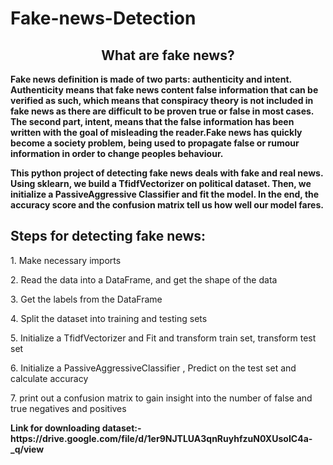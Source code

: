 # Fake-news-Detection
<h2 align="center">What are fake news?</h2>
<p ><b> Fake news definition is made of two parts: authenticity and intent. Authenticity means that fake news content false information that can be verified as such, which means that conspiracy theory is not included in fake news as there are difficult to be proven true or false in most cases. The second part, intent, means that the false information has been written with the goal of misleading the reader.Fake news has quickly become a society problem, being used to propagate false or rumour information in order to change peoples behaviour.</b></p>
<p ><b>This python project of detecting fake news deals with fake and real news. Using sklearn, we build a TfidfVectorizer on political dataset. Then, we initialize a PassiveAggressive Classifier and fit the model. In the end, the accuracy score and the confusion matrix tell us how well our model fares.</b></p>
<h2>Steps for detecting fake news:</h2>
<p>1. Make necessary imports</p>
<p>2. Read the data into a DataFrame, and get the shape of the data</p>
<p>3. Get the labels from the DataFrame</p>
<p>4. Split the dataset into training and testing sets</p>
<p>5. Initialize a TfidfVectorizer and Fit and transform train set, transform test set</p>
<p>6. Initialize a PassiveAggressiveClassifier , Predict on the test set and calculate accuracy </p>
<p>7. print out a confusion matrix to gain insight into the number of false and true negatives and positives</p>
<p><b>Link for downloading dataset:- https://drive.google.com/file/d/1er9NJTLUA3qnRuyhfzuN0XUsoIC4a-_q/view</b></p>
